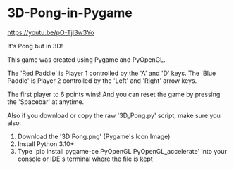 # 3D-Pong-in-Pygame

https://youtu.be/pO-TjI3w3Yo 

It's Pong but in 3D!

This game was created using Pygame and PyOpenGL.

The 'Red Paddle' is Player 1 controlled by the 'A' and 'D' keys. The 'Blue Paddle' is Player 2 controlled by the 'Left' and 'Right' arrow keys.

The first player to 6 points wins! And you can reset the game by pressing the 'Spacebar' at anytime.

Also if you download or copy the raw '3D_Pong.py' script, make sure you also:

1. Download the '3D Pong.png' (Pygame's Icon Image)
2. Install Python 3.10+
3. Type 'pip install pygame-ce PyOpenGL PyOpenGL_accelerate' into your console or IDE's terminal where the file is kept
